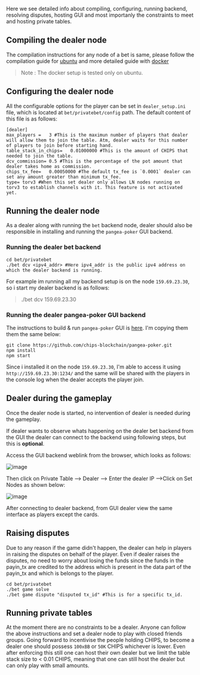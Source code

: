 Here we see detailed info about compiling, configuring, running backend, resolving disputes, hosting GUI and most importanly the constraints to meet and hosting private tables.

## Compiling the dealer node
The compilation instructions for any node of a bet is same, please follow the compilation guide for [ubuntu](./ubuntu_compile.md) and more detailed guide with [docker](./compile.md) 
>Note : The docker setup is tested only on ubuntu.

## Configuring the dealer node
All the configurable options for the player can be set in `dealer_setup.ini` file, which is located at `bet/privatebet/config` path. The default content of this file is as follows:
```
[dealer]
max_players =	3 #This is the maximun number of players that dealer will allow them to join the table. Atm, dealer waits for this number of players to join before starting hand.
table_stack_in_chips=	0.01000000 #This is the amount of CHIPS that needed to join the table.
dcv_commission= 0.5 #This is the percentage of the pot amount that dealer takes home as commission.
chips_tx_fee=	0.00050000 #The default tx_fee is `0.0001` dealer can set any amount greater than minimum tx_fee.
type= torv3 #When this set dealer only allows LN nodes running on torv3 to establish channels with it. This feature is not activated yet.
```

## Running the dealer node
As a dealer along with running the `bet` backend node, dealer should also be responsible in installing and running the `pangea-poker` GUI backend.

### Running the dealer bet backend
```
cd bet/privatebet
./bet dcv <ipv4_addr> #Here ipv4_addr is the public ipv4 address on which the dealer backend is running. 
```
For example im running all my backend setup is on the node `159.69.23.30`, so i start my dealer backend is as follows:
> ./bet dcv 159.69.23.30

### Running the dealer pangea-poker GUI backend
The instructions to build & run `pangea-poker` GUI is [here](https://github.com/chips-blockchain/pangea-poker/tree/master#development). I'm copying them them the same below:

```
git clone https://github.com/chips-blockchain/pangea-poker.git
npm install
npm start
```
Since i installed it on the node `159.69.23.30`, I'm able to access it using `http://159.69.23.30:1234/` and the same will be shared with the players in the console log when the dealer accepts the player join.

## Dealer during the gameplay
Once the dealer node is started, no intervention of dealer is needed during the gameplay. 

If dealer wants to observe whats happening on the dealer bet backend from the GUI the dealer can connect to the backend using following steps, but this is **optional**.

Access the GUI backend weblink from the browser, which looks as follows:

![image](https://user-images.githubusercontent.com/8114482/139513656-357cfa09-54e2-4976-a1c5-94d84b54fb7b.png)

Then click on Private Table --> Dealer --> Enter the dealer IP -->Click on Set Nodes as shown below:

![image](https://user-images.githubusercontent.com/8114482/139513716-1c564a48-c44f-4703-b75a-6bc826581d9d.png)

After connecting to dealer backend,  from GUI dealer view the same interface as players except the cards.

## Raising disputes
Due to any reason if the game didn't happen, the dealer can help in players in raising the disputes on behalf of the player. Even if dealer raises the disputes, no need to worry about losing the funds since the funds in the payin_tx are credited to the address which is present in the data part of the payin_tx and which is belongs to the player.

```
cd bet/privatebet
./bet game solve
./bet game dispute "disputed tx_id" #This is for a specific tx_id.
```

## Running private tables
At the moment there are no constraints to be a dealer. Anyone can follow the above instructions and set a dealer node to play with closed friends groups. Going forward to incentivise the people holding CHIPS, to become a dealer one should possess `100xBB` or `50K` CHIPS whichever is lower. Even after enforcing this still one can host their own dealer but we limit the table stack size to < 0.01 CHIPS, meaning that one can still host the dealer but can only play with small amounts.
